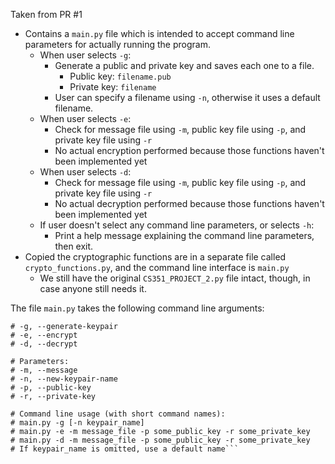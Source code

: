 Taken from PR #1
- Contains a `main.py` file which is intended to accept command line parameters for actually running the program.
  - When user selects `-g`:
    - Generate a public and private key and saves each one to a file.
      - Public key: `filename.pub`
      - Private key: `filename`
    - User can specify a filename using `-n`, otherwise it uses a default filename.
  - When user selects `-e`:
    - Check for message file using `-m`, public key file using `-p`, and private key file using `-r`
    - No actual encryption performed because those functions haven't been implemented yet
  - When user selects `-d`:
    - Check for message file using `-m`, public key file using `-p`, and private key file using `-r`
    - No actual decryption performed because those functions haven't been implemented yet
  - If user doesn't select any command line parameters, or selects `-h`:
    - Print a help message explaining the command line parameters, then exit.
- Copied the cryptographic functions are in a separate file called `crypto_functions.py`, and the command line interface is `main.py`
  - We still have the original `CS351_PROJECT_2.py` file intact, though, in case anyone still needs it.

The file `main.py` takes the following command line arguments:
```# Operations:
# -g, --generate-keypair
# -e, --encrypt
# -d, --decrypt

# Parameters:
# -m, --message
# -n, --new-keypair-name
# -p, --public-key
# -r, --private-key

# Command line usage (with short command names):
# main.py -g [-n keypair_name]
# main.py -e -m message_file -p some_public_key -r some_private_key
# main.py -d -m message_file -p some_public_key -r some_private_key
# If keypair_name is omitted, use a default name```
